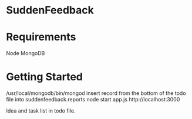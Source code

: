 SuddenFeedback
==============

Requirements
============
Node
MongoDB

Getting Started
===============
/usr/local/mongodb/bin/mongod
insert record from the bottom of the todo file into suddenfeedback.reports
node start app.js
http://localhost:3000

Idea and task list in todo file.